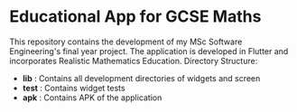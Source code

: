 # Educational App for GCSE Maths

This repository contains the development of my MSc Software Engineering's final year project. 
The application is developed in Flutter and incorporates Realistic Mathematics Education.
Directory Structure: 
-  **lib**  : Contains all development directories of widgets and screen
-  **test** : Contains widget tests 
-  **apk**  : Contains APK of the application 
